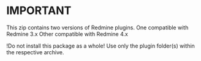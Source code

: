 IMPORTANT
=========

This zip contains two versions of Redmine plugins. 
One compatible with Redmine 3.x
Other compatible with Redmine 4.x

!Do not install this package as a whole!
Use only the plugin folder(s) within the respective archive.


